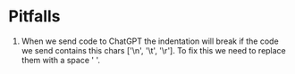 # Pitfalls

1) When we send code to ChatGPT the indentation will break if the code we send contains this chars ['\n', '\t', '\r'].
   To fix this we need to replace them with a space ' '.